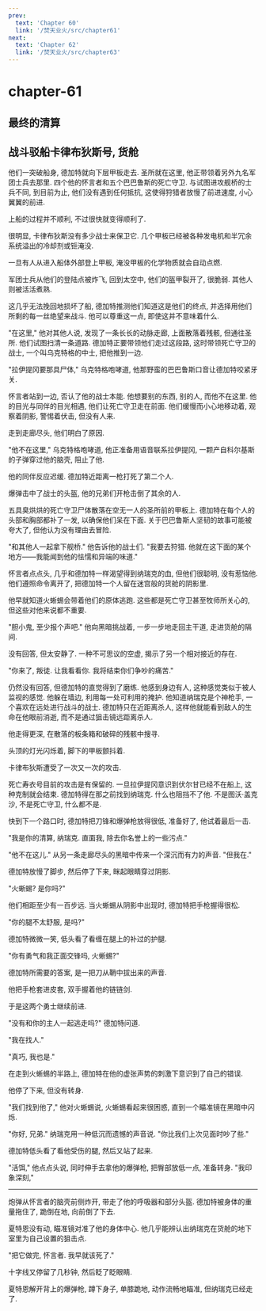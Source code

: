 ```yaml
---
prev:
  text: 'Chapter 60'
  link: '/焚天业火/src/chapter61'
next:
  text: 'Chapter 62'
  link: '/焚天业火/src/chapter63'
---
```


# chapter-61

## 最终的清算

## 战斗驳船卡律布狄斯号, 货舱

他们一突破船身, 德加特就向下层甲板走去. 圣所就在这里, 他正带领着另外九名军团士兵去那里. 四个他的怀言者和五个巴巴鲁斯的死亡守卫. 与试图进攻舰桥的士兵不同, 到目前为止, 他们没有遇到任何抵抗, 这使得狩猎者放慢了前进速度, 小心翼翼的前进.

上船的过程并不顺利, 不过很快就变得顺利了.

很明显, 卡律布狄斯没有多少战士来保卫它. 几个甲板已经被各种发电机和半冗余系统溢出的冷却剂或钷淹没.

一旦有人从进入船体外部登上甲板, 淹没甲板的化学物质就会自动点燃.

军团士兵从他们的登陆点被炸飞, 回到太空中, 他们的盔甲裂开了, 很脆弱. 其他人则被活活煮熟.

这几乎无法挽回地损坏了船, 德加特推测他们知道这是他们的终点, 并选择用他们所剩的每一丝绝望来战斗. 他可以尊重这一点, 即使这并不意味着什么.

"在这里," 他对其他人说, 发现了一条长长的动脉走廊, 上面散落着残骸, 但通往圣所. 他们试图扫清一条道路. 德加特正要带领他们走过这段路, 这时带领死亡守卫的战士, 一个叫乌克特格的中士, 把他推到一边.

"拉伊提冈要那具尸体," 乌克特格咆哮道, 他那野蛮的巴巴鲁斯口音让德加特咬紧牙关.

怀言者站到一边, 否认了他的战士本能. 他想要别的东西, 别的人, 而他不在这里. 他的目光与同伴的目光相遇, 他们让死亡守卫走在前面. 他们缓慢而小心地移动着, 观察着阴影, 警惕着伏击, 但没有人来.

走到走廊尽头, 他们明白了原因.

"他不在这里," 乌克特格咆哮道, 他正准备用语音联系拉伊提冈, 一颗产自科尔基斯的子弹穿过他的脑壳, 阻止了他.

他的同伴反应迟缓. 德加特近距离一枪打死了第二个人.

爆弹击中了战士的头盔, 他的兄弟们开枪击倒了其余的人.

五具臭烘烘的死亡守卫尸体散落在空无一人的圣所前的甲板上. 德加特在每个人的头部和胸部都补了一发, 以确保他们呆在下面. 关于巴巴鲁斯人坚韧的故事可能被夸大了, 但他认为没有理由去冒险.

"和其他人一起拿下舰桥." 他告诉他的战士们. "我要去狩猎. 他就在这下面的某个地方——我能闻到他的怯懦和异端的味道."

怀言者点点头, 几乎和德加特一样渴望得到纳瑞克的血, 但他们很聪明, 没有惹恼他. 他们遵照命令离开了, 把德加特一个人留在迷宫般的货舱的阴影里.

他早就知道火蜥蜴会带着他们的原体逃跑. 这些都是死亡守卫甚至牧师所关心的, 但这些对他来说都不重要.

"胆小鬼, 至少报个声吧." 他向黑暗挑战着, 一步一步地走回主干道, 走进货舱的隔间.

没有回答, 但太安静了. 一种不可思议的空虚, 揭示了另一个相对接近的存在.

"你来了, 叛徒. 让我看看你. 我将结束你们争吵的痛苦."

仍然没有回答, 但德加特的直觉得到了磨练. 他感到身边有人, 这种感觉类似于被人监视的感觉. 他躲在墙边, 利用每一处可利用的掩护. 他知道纳瑞克是个神枪手, 一个喜欢在远处进行战斗的战士. 德加特只在近距离杀人, 这样他就能看到敌人的生命在他眼前消逝, 而不是通过狙击镜远距离杀人.

他走得更深, 在散落的板条箱和破碎的残骸中搜寻.

头顶的灯光闪烁着, 脚下的甲板颤抖着.

卡律布狄斯遭受了一次又一次的攻击.

死亡寿衣号目前的攻击是有保留的. 一旦拉伊提冈意识到伏尔甘已经不在船上, 这种克制就会结束. 德加特得在那之前找到纳瑞克. 什么也阻挡不了他. 不是图沃·盖克沙, 不是死亡守卫, 什么都不是.

快到下一个路口时, 德加特把刀锋和爆弹枪放得很低, 准备好了, 他试着最后一击.

"我是你的清算, 纳瑞克. 直面我, 除去你名誉上的一些污点."

"他不在这儿." 从另一条走廊尽头的黑暗中传来一个深沉而有力的声音. "但我在."

德加特放慢了脚步, 然后停了下来, 眯起眼睛穿过阴影.

"火蜥蜴? 是你吗?"

他们相距至少有一百步远. 当火蜥蜴从阴影中出现时, 德加特把手枪握得很松.

"你的腿不太舒服, 是吗?"

德加特微微一笑, 低头看了看缠在腿上的补过的护腿.

"你有勇气和我正面交锋吗, 火蜥蜴?"

德加特所需要的答案, 是一把刀从鞘中拔出来的声音.

他把手枪套进皮套, 双手握着他的链链剑.

于是这两个勇士继续前进.

"没有和你的主人一起逃走吗?" 德加特问道.

"我在找人."

"真巧, 我也是."

在走到火蜥蜴的半路上, 德加特在他的虚张声势的刺激下意识到了自己的错误.

他停了下来, 但没有转身.

"我们找到他了," 他对火蜥蜴说, 火蜥蜴看起来很困惑, 直到一个瞄准镜在黑暗中闪烁.

"你好, 兄弟." 纳瑞克用一种低沉而遗憾的声音说. "你比我们上次见面时吵了些."

德加特低头看了看他受伤的腿, 然后又站了起来.

"活饵," 他点点头说, 同时伸手去拿他的爆弹枪, 把臀部放低一点, 准备转身. "我印象深刻,"

--------

炮弹从怀言者的脑壳前侧炸开, 带走了他的呼吸器和部分头盔. 德加特被身体的重量拖住了, 跪倒在地, 向前倒了下去.

夏特恩没有动, 瞄准镜对准了他的身体中心. 他几乎能辨认出纳瑞克在货舱的地下室里为自己设置的狙击点.

"把它做完, 怀言者. 我早就该死了."

十字线又停留了几秒钟, 然后眨了眨眼睛.

夏特恩解开背上的爆弹枪, 蹲下身子, 单膝跪地, 动作流畅地瞄准, 但纳瑞克已经走了.
